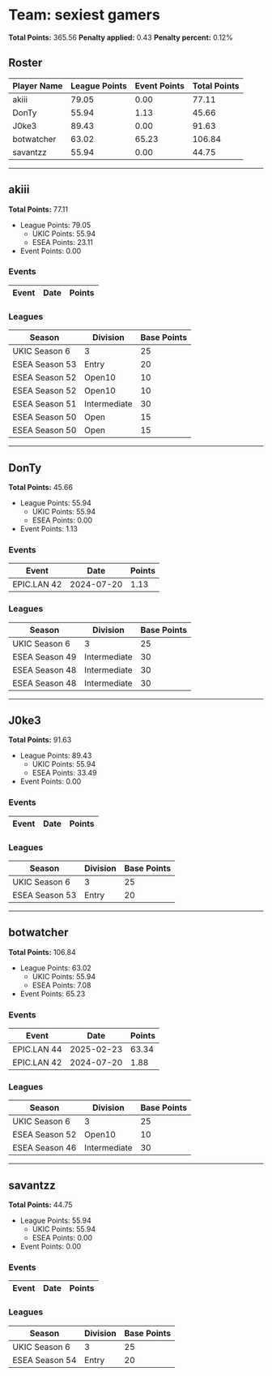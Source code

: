 # Team: sexiest gamers

**Total Points:** 365.56
**Penalty applied:** 0.43
**Penalty percent:** 0.12%

## Roster
| Player Name | League Points | Event Points | Total Points |
|-------------|--------------|--------------|-------------|
| akiii | 79.05 | 0.00 | 77.11 |
| DonTy | 55.94 | 1.13 | 45.66 |
| J0ke3 | 89.43 | 0.00 | 91.63 |
| botwatcher | 63.02 | 65.23 | 106.84 |
| savantzz | 55.94 | 0.00 | 44.75 |

---

## akiii

**Total Points:** 77.11

- League Points: 79.05
  - UKIC Points: 55.94
  - ESEA Points: 23.11
- Event Points: 0.00

### Events
| Event | Date | Points |
|-------|------|--------|
### Leagues
| Season | Division | Base Points |
|--------|----------|-------------|
| UKIC Season 6 | 3 | 25 |
| ESEA Season 53 | Entry | 20 |
| ESEA Season 52 | Open10 | 10 |
| ESEA Season 52 | Open10 | 10 |
| ESEA Season 51 | Intermediate | 30 |
| ESEA Season 50 | Open | 15 |
| ESEA Season 50 | Open | 15 |
---

## DonTy

**Total Points:** 45.66

- League Points: 55.94
  - UKIC Points: 55.94
  - ESEA Points: 0.00
- Event Points: 1.13

### Events
| Event | Date | Points |
|-------|------|--------|
| EPIC.LAN 42 | 2024-07-20 | 1.13 |
### Leagues
| Season | Division | Base Points |
|--------|----------|-------------|
| UKIC Season 6 | 3 | 25 |
| ESEA Season 49 | Intermediate | 30 |
| ESEA Season 48 | Intermediate | 30 |
| ESEA Season 48 | Intermediate | 30 |
---

## J0ke3

**Total Points:** 91.63

- League Points: 89.43
  - UKIC Points: 55.94
  - ESEA Points: 33.49
- Event Points: 0.00

### Events
| Event | Date | Points |
|-------|------|--------|
### Leagues
| Season | Division | Base Points |
|--------|----------|-------------|
| UKIC Season 6 | 3 | 25 |
| ESEA Season 53 | Entry | 20 |
---

## botwatcher

**Total Points:** 106.84

- League Points: 63.02
  - UKIC Points: 55.94
  - ESEA Points: 7.08
- Event Points: 65.23

### Events
| Event | Date | Points |
|-------|------|--------|
| EPIC.LAN 44 | 2025-02-23 | 63.34 |
| EPIC.LAN 42 | 2024-07-20 | 1.88 |
### Leagues
| Season | Division | Base Points |
|--------|----------|-------------|
| UKIC Season 6 | 3 | 25 |
| ESEA Season 52 | Open10 | 10 |
| ESEA Season 46 | Intermediate | 30 |
---

## savantzz

**Total Points:** 44.75

- League Points: 55.94
  - UKIC Points: 55.94
  - ESEA Points: 0.00
- Event Points: 0.00

### Events
| Event | Date | Points |
|-------|------|--------|
### Leagues
| Season | Division | Base Points |
|--------|----------|-------------|
| UKIC Season 6 | 3 | 25 |
| ESEA Season 54 | Entry | 20 |